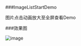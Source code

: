 ###ImageListStartDemo

图片点击动画放大至全屏查看Demo

###效果图

![image](https://github.com/Roc-egg/ImageListStartDemo/Image/Logo/GIF.gif)

